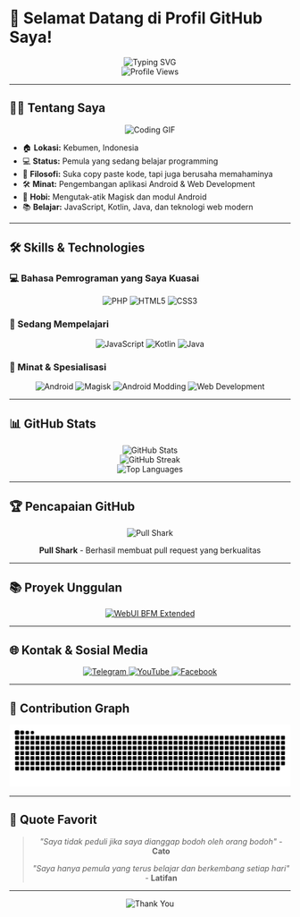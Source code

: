 # 🚀 Selamat Datang di Profil GitHub Saya!

<div align="center">
  <img src="https://readme-typing-svg.demolab.com?font=Fira+Code&weight=500&size=28&pause=1000&color=00D4FF&center=true&vCenter=true&width=435&lines=Halo%2C+Saya+Latifan!;Pemula+yang+terus+belajar;Android+Developer+Enthusiast;Web+Developer+in+Progress" alt="Typing SVG" />
</div>

<div align="center">
  <img src="https://komarev.com/ghpvc/?username=latifangren&label=Profile%20Views&color=0e75b6&style=flat" alt="Profile Views" />
</div>

---

## 👨‍💻 Tentang Saya

<div align="center">
  <img src="https://media.giphy.com/media/JIX9t2j0ZTN9S/giphy.gif" width="400" height="300" alt="Coding GIF" />
</div>

- 🏠 **Lokasi:** Kebumen, Indonesia
- 💻 **Status:** Pemula yang sedang belajar programming
- 🌱 **Filosofi:** Suka copy paste kode, tapi juga berusaha memahaminya
- 🛠️ **Minat:** Pengembangan aplikasi Android & Web Development
- 🔧 **Hobi:** Mengutak-atik Magisk dan modul Android
- 📚 **Belajar:** JavaScript, Kotlin, Java, dan teknologi web modern

---

## 🛠️ Skills & Technologies

### 💻 Bahasa Pemrograman yang Saya Kuasai
<div align="center">
  <img src="https://img.shields.io/badge/PHP-777BB4?style=for-the-badge&logo=php&logoColor=white" alt="PHP" />
  <img src="https://img.shields.io/badge/HTML5-E34F26?style=for-the-badge&logo=html5&logoColor=white" alt="HTML5" />
  <img src="https://img.shields.io/badge/CSS3-1572B6?style=for-the-badge&logo=css3&logoColor=white" alt="CSS3" />
</div>

### 🔄 Sedang Mempelajari
<div align="center">
  <img src="https://img.shields.io/badge/JavaScript-323330?style=for-the-badge&logo=javascript&logoColor=F7DF1E" alt="JavaScript" />
  <img src="https://img.shields.io/badge/Kotlin-0095D5?style=for-the-badge&logo=kotlin&logoColor=white" alt="Kotlin" />
  <img src="https://img.shields.io/badge/Java-ED8B00?style=for-the-badge&logo=java&logoColor=white" alt="Java" />
</div>

### 🎯 Minat & Spesialisasi
<div align="center">
  <img src="https://img.shields.io/badge/Android-3DDC84?style=for-the-badge&logo=android&logoColor=white" alt="Android" />
  <img src="https://img.shields.io/badge/Magisk-00B0FF?style=for-the-badge&logo=android&logoColor=white" alt="Magisk" />
  <img src="https://img.shields.io/badge/Android_Modding-76FF03?style=for-the-badge&logo=android&logoColor=white" alt="Android Modding" />
  <img src="https://img.shields.io/badge/Web_Development-1E88E5?style=for-the-badge&logo=html5&logoColor=white" alt="Web Development" />
</div>

---

## 📊 GitHub Stats

<div align="center">
  <img src="https://github-readme-stats.vercel.app/api?username=latifangren&show_icons=true&theme=radical&hide_border=true&bg_color=0D1117&title_color=00D4FF&icon_color=00D4FF&text_color=FFFFFF" alt="GitHub Stats" />
</div>

<div align="center">
  <img src="https://github-readme-streak-stats.herokuapp.com/?user=latifangren&theme=radical&hide_border=true&background=0D1117&stroke=00D4FF&ring=00D4FF&fire=00D4FF&currStreakNum=FFFFFF&sideNums=FFFFFF&currStreakLabel=FFFFFF&sideLabels=FFFFFF&dates=FFFFFF" alt="GitHub Streak" />
</div>

<div align="center">
  <img src="https://github-readme-stats.vercel.app/api/top-langs/?username=latifangren&layout=compact&theme=radical&hide_border=true&bg_color=0D1117&title_color=00D4FF&text_color=FFFFFF" alt="Top Languages" />
</div>

---

## 🏆 Pencapaian GitHub

<div align="center">
  <img src="https://github.githubassets.com/images/modules/profile/achievements/pull-shark-default.png" width="100" height="100" alt="Pull Shark" />
  <p><strong>Pull Shark</strong> - Berhasil membuat pull request yang berkualitas</p>
</div>

---

## 📚 Proyek Unggulan

<div align="center">
  <a href="https://github.com/latifangren/webui_bfm_argon_Extended">
    <img src="https://github-readme-stats.vercel.app/api/pin/?username=latifangren&repo=webui_bfm_argon_Extended&theme=radical&hide_border=true&bg_color=0D1117&title_color=00D4FF&text_color=FFFFFF" alt="WebUI BFM Extended" />
  </a>
</div>

---

## 🌐 Kontak & Sosial Media

<div align="center">
  <a href="https://t.me/latifan_id">
    <img src="https://img.shields.io/badge/Telegram-2CA5E0?style=for-the-badge&logo=telegram&logoColor=white" alt="Telegram" />
  </a>
  <a href="https://youtube.com/@Bangoor_72">
    <img src="https://img.shields.io/badge/YouTube-FF0000?style=for-the-badge&logo=youtube&logoColor=white" alt="YouTube" />
  </a>
  <a href="https://facebook.com/latifan.latifan.latifan.latif">
    <img src="https://img.shields.io/badge/Facebook-1877F2?style=for-the-badge&logo=facebook&logoColor=white" alt="Facebook" />
  </a>
</div>

---

## 🐍 Contribution Graph

<div align="center">
  <img src="https://raw.githubusercontent.com/Platane/snk/output/github-contribution-grid-snake.svg" alt="Contribution Graph" />
</div>

---

## 💭 Quote Favorit

<div align="center">
  <blockquote>
    <p><em>"Saya tidak peduli jika saya dianggap bodoh oleh orang bodoh"</em> - <strong>Cato</strong></p>
    <p><em>"Saya hanya pemula yang terus belajar dan berkembang setiap hari"</em> - <strong>Latifan</strong></p>
  </blockquote>
</div>

---

<div align="center">
  <img src="https://readme-typing-svg.demolab.com?font=Fira+Code&weight=500&size=20&pause=1000&color=00D4FF&center=true&vCenter=true&width=435&lines=Terima+Kasih+Sudah+Mengunjungi+Profil+Saya!;Jangan+Lupa+Follow+dan+Star+Repository+Saya!;Selamat+Berkoding!+%F0%9F%9A%80" alt="Thank You" />
</div>

